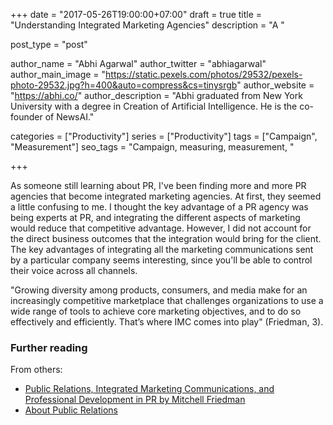 +++
date = "2017-05-26T19:00:00+07:00"
draft = true
title = "Understanding Integrated Marketing Agencies"
description = "A "

post_type = "post"

author_name = "Abhi Agarwal"
author_twitter = "abhiagarwal"
author_main_image = "https://static.pexels.com/photos/29532/pexels-photo-29532.jpg?h=400&auto=compress&cs=tinysrgb"
author_website = "https://abhi.co/"
author_description = "Abhi graduated from New York University with a degree in Creation of Artificial Intelligence. He is the co-founder of NewsAI."

categories = ["Productivity"]
series = ["Productivity"]
tags = ["Campaign", "Measurement"]
seo_tags = "Campaign, measuring, measurement, "

+++

As someone still learning about PR, I've been finding more and more PR agencies that become integrated marketing agencies. At first, they seemed a little confusing to me. I thought the key advantage of a PR agency was being experts at PR, and integrating the different aspects of marketing would reduce that competitive advantage. However, I did not account for the direct business outcomes that the integration would bring for the client. The key advantages of integrating all the marketing communications sent by a particular company seems interesting, since you'll be able to control their voice across all channels.

"Growing diversity among products, consumers, and media make for an increasingly competitive marketplace that challenges organizations to use a wide range of tools to achieve core marketing objectives, and to do so effectively and efficiently. That’s where IMC comes into play" (Friedman, 3).

### Further reading

From others:

- [Public Relations, Integrated Marketing Communications, and Professional Development in PR by Mitchell Friedman](http://apps-prssa.prsa.org/events/Conference/Program/12Program/12Presentations/IMC_MitchellFriedman.pdf)
- [About Public Relations](http://apps.prsa.org/AboutPRSA/PublicRelationsDefined)

